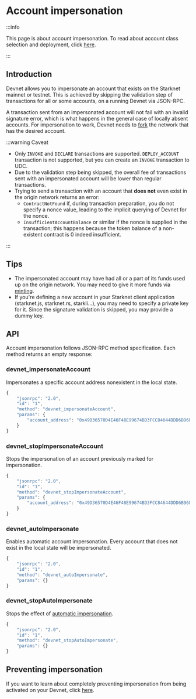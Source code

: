 # Account impersonation

:::info

This page is about account impersonation. To read about account class selection and deployment, click [here](./predeployed).

:::

## Introduction

Devnet allows you to impersonate an account that exists on the Starknet mainnet or testnet. This is achieved by skipping the validation step of transactions for all or some accounts, on a running Devnet via JSON-RPC.

A transaction sent from an impersonated account will not fail with an invalid signature error, which is what happens in the general case of locally absent accounts. For impersonation to work, Devnet needs to [fork](./forking.md) the network that has the desired account.

:::warning Caveat

- Only `INVOKE` and `DECLARE` transactions are supported. `DEPLOY_ACCOUNT` transaction is not supported, but you can create an `INVOKE` transaction to UDC.
- Due to the validation step being skipped, the overall fee of transactions sent with an impersonated account will be lower than regular transactions.
- Trying to send a transaction with an account that **does not** even exist in the origin network returns an error:
  - `ContractNotFound` if, during transaction preparation, you do not specify a nonce value, leading to the implicit querying of Devnet for the nonce.
  - `InsufficientAccountBalance` or similar if the nonce is supplied in the transaction; this happens because the token balance of a non-existent contract is 0 indeed insufficient.

:::

## Tips

- The impersonated account may have had all or a part of its funds used up on the origin network. You may need to give it more funds via [minting](./balance.md).
- If you're defining a new account in your Starknet client application (starknet.js, starknet.rs, starkli...), you may need to specify a private key for it. Since the signature validation is skipped, you may provide a dummy key.

## API

Account impersonation follows JSON-RPC method specification. Each method returns an empty response:

### devnet_impersonateAccount

Impersonates a specific account address nonexistent in the local state.

```js
{
    "jsonrpc": "2.0",
    "id": "1",
    "method": "devnet_impersonateAccount",
    "params": {
        "account_address": "0x49D36570D4E46F48E99674BD3FCC84644DDD6B96F7C741B1562B82F9E004DC7"
    }
}
```

### devnet_stopImpersonateAccount

Stops the impersonation of an account previously marked for impersonation.

```js
{
    "jsonrpc": "2.0",
    "id": "1",
    "method": "devnet_stopImpersonateAccount",
    "params": {
        "account_address": "0x49D36570D4E46F48E99674BD3FCC84644DDD6B96F7C741B1562B82F9E004DC7"
    }
}
```

### devnet_autoImpersonate

Enables automatic account impersonation. Every account that does not exist in the local state will be impersonated.

```js
{
    "jsonrpc": "2.0",
    "id": "1",
    "method": "devnet_autoImpersonate",
    "params": {}
}
```

### devnet_stopAutoImpersonate

Stops the effect of [automatic impersonation](#devnet_autoimpersonate).

```js
{
    "jsonrpc": "2.0",
    "id": "1",
    "method": "devnet_stopAutoImpersonate",
    "params": {}
}
```

## Preventing impersonation

If you want to learn about completely preventing impersonation from being activated on your Devnet, click [here](./restrictive.md).
